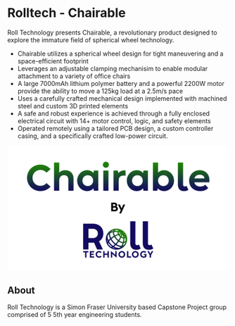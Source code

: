 # Rolltech - Chairable

Roll Technology presents Chairable, a revolutionary product designed to explore the immature field of spherical wheel technology.

- Chairable utilizes a spherical wheel design for tight maneuvering and a space-efficient footprint
- Leverages an adjustable clamping mechanisim to enable modular attachment to a variety of office chairs
- A large 7000mAh lithium polymer battery and a powerful 2200W motor provide the ability to move a 125kg load at a 2.5m/s pace
- Uses a carefully crafted mechanical design implemented with machined steel and custom 3D printed elements
- A safe and robust experience is achieved through a fully enclosed electrical circuit with 14+ motor control, logic, and safety elements
- Operated remotely using a tailored PCB design, a custom controller casing, and a specifically crafted low-power circuit.

![Logo](docs/img/png/title.png)

## About

Roll Technology is a Simon Fraser University based Capstone Project group comprised of 5 5th year engineering students.
